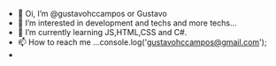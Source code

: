 - 👋 Oi, I’m @gustavohccampos or Gustavo
- 👀 I’m interested in development and techs and more techs...
- 🌱 I’m currently learning JS,HTML,CSS and C#.
- 📫 How to reach me ...console.log('gustavohccampos@gmail.com');
- 
<!---
- 💞️ I’m looking to collaborate on ...
gustavohccampos/gustavohccampos is a ✨ special ✨ repository because its `README.md` (this file) appears on your GitHub profile.
You can click the Preview link to take a look at your changes.
--->

